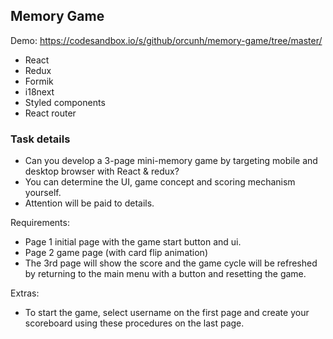 ## Memory Game

Demo: https://codesandbox.io/s/github/orcunh/memory-game/tree/master/

- React
- Redux
- Formik
- i18next
- Styled components
- React router

### Task details

- Can you develop a 3-page mini-memory game by targeting mobile and desktop browser with React & redux?<br />
- You can determine the UI, game concept and scoring mechanism yourself.<br />
- Attention will be paid to details.<br />

Requirements:<br />
- Page 1 initial page with the game start button and ui.<br />
- Page 2 game page (with card flip animation)<br />
- The 3rd page will show the score and the game cycle will be refreshed by returning to the main menu with a button and resetting the game.<br />

Extras:<br />
- To start the game, select username on the first page and create your scoreboard using these procedures on the last page.<br />
